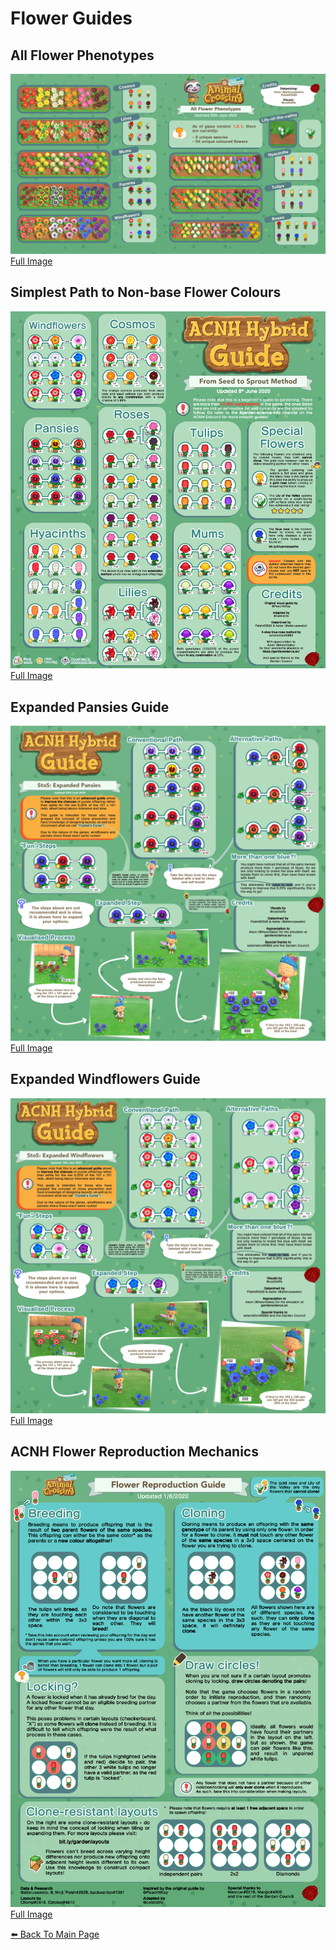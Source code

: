 # Flower Guides

## All Flower Phenotypes
[![Phenotypes](/img/phenotype1.png)](/img/phenotype1.png)
[Full Image](/img/phenotype1.png)

## Simplest Path to Non-base Flower Colours
[![Breeding Guide](/img/breeding.png)](/img/breeding.png)
[Full Image](/img/breeding.png)

## Expanded Pansies Guide
[![Expanded Pansies](/img/expanded_pansies.png)](/img/expanded_pansies.png)
[Full Image](/img/expanded_pansies.png)

## Expanded Windflowers Guide
[![Expanded Windflowers](/img/expanded_windflowers.png)](/img/expanded_windflowers.png)
[Full Image](/img/expanded_windflowers.png)

## ACNH Flower Reproduction Mechanics
[![Flower Reproduction Guide](/img/reproduce.png)](/img/reproduce.png)
[Full Image](/img/reproduce.png)

[⬅️ Back To Main Page](https://cestislife.github.io)
